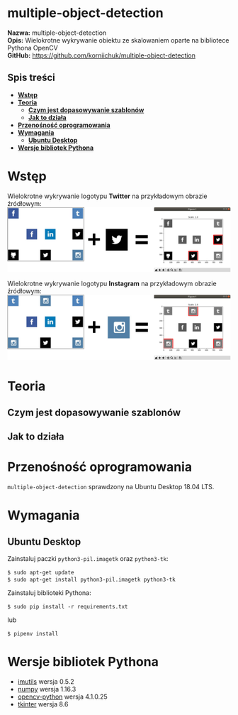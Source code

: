 # multiple-object-detection
**Nazwa:** multiple-object-detection  
**Opis:** Wielokrotne wykrywanie obiektu ze skalowaniem oparte na bibliotece Pythona OpenCV  
**GitHub:** https://github.com/korniichuk/multiple-object-detection

## Spis treści
* **[Wstęp](#wstęp)**
* **[Teoria](#teoria)**
  * **[Czym jest dopasowywanie szablonów](#czym-jest-dopasowywanie-szablonów)**
  * **[Jak to działa](#jak-to-działa)**
* **[Przenośność oprogramowania](#przenośność-oprogramowania)**
* **[Wymagania](#wymagania)**
  * **[Ubuntu Desktop](#ubuntu-desktop)**
* **[Wersje bibliotek Pythona](#wersje-bibliotek-Pythona)**

# Wstęp
Wielokrotne wykrywanie logotypu **Twitter** na przykładowym obrazie źródłowym:
![match_twitter.jpg](img/match_twitter.jpg)

Wielokrotne wykrywanie logotypu **Instagram** na przykładowym obrazie źródłowym:
![match_instagram.jpg](img/match_instagram.jpg)

# Teoria
## Czym jest dopasowywanie szablonów

## Jak to działa

# Przenośność oprogramowania
`multiple-object-detection` sprawdzony na Ubuntu Desktop 18.04 LTS.

# Wymagania
## Ubuntu Desktop
Zainstaluj paczki `python3-pil.imagetk` oraz `python3-tk`:
```
$ sudo apt-get update
$ sudo apt-get install python3-pil.imagetk python3-tk
```

Zainstaluj biblioteki Pythona:
```
$ sudo pip install -r requirements.txt
```

lub
```
$ pipenv install
```

# Wersje bibliotek Pythona
* [imutils](https://pypi.org/project/imutils/) wersja 0.5.2
* [numpy](https://pypi.org/project/numpy/) wersja 1.16.3
* [opencv-python](https://pypi.org/project/opencv-python/) wersja 4.1.0.25
* [tkinter](https://tkdocs.com/) wersja 8.6
